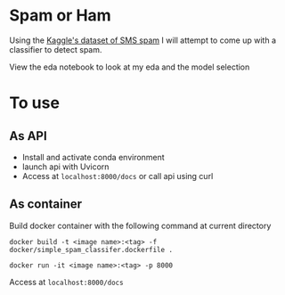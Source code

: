 # Spam or Ham

Using the [Kaggle's dataset of SMS spam](https://www.kaggle.com/datasets/uciml/sms-spam-collection-dataset) I will attempt to come up with a classifier to detect spam.

View the eda notebook to look at my eda and the model selection

# To use

## As API

- Install and activate conda environment
- launch api with Uvicorn
- Access at `localhost:8000/docs` or call api using curl

## As container

Build docker container with the following command at current directory
```
docker build -t <image name>:<tag> -f docker/simple_spam_classifer.dockerfile .

docker run -it <image name>:<tag> -p 8000
```

Access at `localhost:8000/docs`